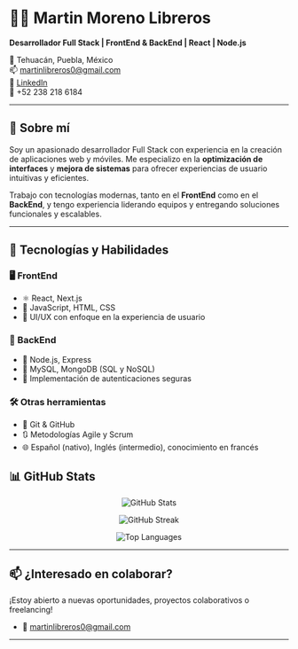 # 👨‍💻 Martin Moreno Libreros

**Desarrollador Full Stack | FrontEnd & BackEnd | React | Node.js**

📍 Tehuacán, Puebla, México  
📫 martinlibreros0@gmail.com  
🔗 [LinkedIn](https://www.linkedin.com/)  
📱 +52 238 218 6184  

---

## 🚀 Sobre mí

Soy un apasionado desarrollador Full Stack con experiencia en la creación de aplicaciones web y móviles. Me especializo en la **optimización de interfaces** y **mejora de sistemas** para ofrecer experiencias de usuario intuitivas y eficientes.

Trabajo con tecnologías modernas, tanto en el **FrontEnd** como en el **BackEnd**, y tengo experiencia liderando equipos y entregando soluciones funcionales y escalables.

---

## 🧠 Tecnologías y Habilidades

### 🖥️ FrontEnd
- ⚛️ React, Next.js  
- 🧩 JavaScript, HTML, CSS  
- 🎨 UI/UX con enfoque en la experiencia de usuario

### 🔧 BackEnd
- 🧠 Node.js, Express  
- 💾 MySQL, MongoDB (SQL y NoSQL)  
- 🔐 Implementación de autenticaciones seguras

### 🛠️ Otras herramientas
- 🔄 Git & GitHub  
- 🔃 Metodologías Agile y Scrum  
- 🌐 Español (nativo), Inglés (intermedio), conocimiento en francés


## 📊 GitHub Stats

<p align="center">
  <img src="https://github-readme-stats.vercel.app/api?username=HilayGM&show_icons=true&theme=tokyonight" alt="GitHub Stats" />
</p>

<p align="center">
  <img src="https://github-readme-streak-stats.herokuapp.com/?user=HilayGM&theme=tokyonight" alt="GitHub Streak" />
</p>

<p align="center">
  <img src="https://github-readme-stats.vercel.app/api/top-langs/?username=HilayGM&layout=compact&theme=tokyonight" alt="Top Languages" />
</p>

---

## 📫 ¿Interesado en colaborar?

¡Estoy abierto a nuevas oportunidades, proyectos colaborativos o freelancing!

- 💌 martinlibreros0@gmail.com  


---

